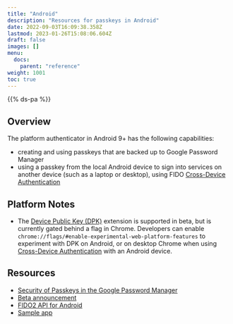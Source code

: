 ```yaml
---
title: "Android"
description: "Resources for passkeys in Android"
date: 2022-09-03T16:09:38.358Z
lastmod: 2023-01-26T15:08:06.604Z
draft: false
images: []
menu:
  docs:
    parent: "reference"
weight: 1001
toc: true
---
```


{{% ds-pa %}}

## Overview

The platform authenticator in Android 9+ has the following capabilities:

- creating and using passkeys that are backed up to Google Password Manager
- using a passkey from the local Android device to sign into services on another device (such as a laptop or desktop), using FIDO [Cross-Device Authentication](../terms#cross-device-authentication-cda)

## Platform Notes

- The [Device Public Key (DPK)](../terms#device-public-key-dpk) extension is supported in beta, but is currently gated behind a flag in Chrome. Developers can enable `chrome://flags/#enable-experimental-web-platform-features` to experiment with DPK on Android, or on desktop Chrome when using [Cross-Device Authentication](../terms#cross-device-authentication-cda) with an Android device.

## Resources

- [Security of Passkeys in the Google Password Manager](https://security.googleblog.com/2022/10/SecurityofPasskeysintheGooglePasswordManager.html)
- [Beta announcement](https://android-developers.googleblog.com/2022/10/bringing-passkeys-to-android-and-chrome.html)
- [FIDO2 API for Android](https://developers.google.com/identity/fido/android/native-apps)
- [Sample app](https://github.com/android/identity-samples/tree/main/Fido2)
